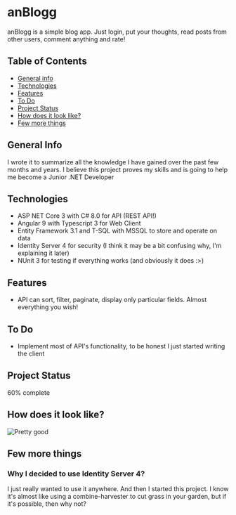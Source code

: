 # anBlogg
anBlogg is a simple blog app. Just login, put your thoughts, read posts from other users, comment anything and rate!

## Table of Contents
* [General info](#general-info)
* [Technologies](#technologies)
* [Features](#features)
* [To Do](#to-do)
* [Project Status](#Project-status)
* [How does it look like?](#how-does-it-look-like)
* [Few more things](#few-more-things)

## General Info
I wrote it to summarize all the knowledge I have gained over the past few months and years. I believe this project proves my skills and is going to help me become a Junior .NET Developer

## Technologies
* ASP NET Core 3 with C# 8.0 for API (REST API!)
* Angular 9 with Typescript 3 for Web Client
* Entity Framework 3.1 and T-SQL with MSSQL to store and operate on data
* Identity Server 4 for security (I think it may be a bit confusing why, I'm explaining it later)
* NUnit 3 for testing if everything works (and obviously it does :>)

## Features
* API can sort, filter, paginate, display only particular fields. Almost everything you wish!

## To Do
* Implement most of API's functionality, to be honest I just started writing the client

## Project Status
60% complete

## How does it look like?
![Pretty good](https://i.imgur.com/aOwmqUN.png) 

## Few more things
### Why I decided to use Identity Server 4?
I just really wanted to use it anywhere. And then I started this project. I know it's almost like using a combine-harvester to cut grass in your garden, but if it's possible, then why not?
